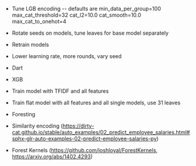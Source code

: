 - Tune LGB encoding -- defaults are min_data_per_group=100 max_cat_threshold=32 cat_l2=10.0 cat_smooth=10.0 max_cat_to_onehot=4
- Rotate seeds on models, tune leaves for base model separately
- Retrain models
- Lower learning rate, more rounds, vary seed

- Dart
- XGB
- Train model with TFIDF and all features
- Train flat model with all features and all single models, use 31 leaves
- Foresting


- Similarity encoding (https://dirty-cat.github.io/stable/auto_examples/02_predict_employee_salaries.html#sphx-glr-auto-examples-02-predict-employee-salaries-py)
- Forest Kernels (https://github.com/joshloyal/ForestKernels, https://arxiv.org/abs/1402.4293)
